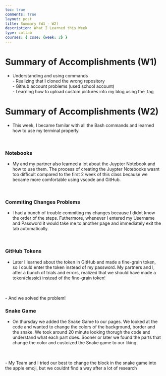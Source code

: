 ```yaml
---
toc: true
comments: true
layout: post
title: Summary (W1 - W2)
description: What I Learned this Week
type: collab
courses: { csse: {week: 2} }
---
```

# Summary of Accomplishments (W1)

- Understanding and using commands<br>- Realizing that I cloned the wrong repository<br>- Github account problems (used school account)<br>- Learning how to upload custom pictures into my blog using the <img> tag



# Summary of Accomplishments (W2)

- This week, I became familar with all the Bash commands and learned how to use my terminal properly. 
<br>

### Notebooks
- My and my partner also learned a lot about the Juypter Notebook and how to use them. The process of creating the Juypter Notebooks wasnt too difficult compared to the first 2 week of this class because we became more comfortable using vscode and GitHub. 
<br>

### Commiting Changes Problems
- I had a bunch of trouble commiting my changes because I didnt know the order of the steps. Futhermore, whenever I entered my Username and Password it would take me to another page and immediately exit the tab automatically. 
<br>

### GitHub Tokens
- Later I learned about the token in GitHub and made a fine-grain token, so I could enter the token instead of my password. My partners and I, after a bunch of trials and errors, realized that we should have made a token(classic) instead of the fine-grain token! 
<br>
<br>
- And we solved the problem! 
<br>

### Snake Game
- On thursday we added the Snake Game to our pages. We looked at the code and wanted to change the colors of the background, border and the snake. We took around 20 minute looking thorugh the code and understand what each part does. Sooner or later we found the parts that change the color and custoized the Snake game to our liking. 
<br>
<br>
- My Team and I tried our best to change the block in the snake game into the apple emoji, but we couldnt find a way after a lot of research

